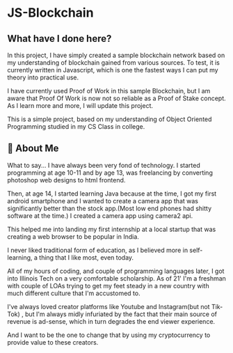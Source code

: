 # JS-Blockchain

## What have I done here?
In this project, I have simply created a sample blockchain network based on my understanding of blockchain gained from various sources. To test, it is currently written in Javascript, which is one the fastest ways I can put my theory into practical use.

I have currently used Proof of Work in this sample Blockchain, but I am aware that Proof Of Work is now not so reliable as a Proof of Stake concept. As I learn more and more, I will update this project.

This is a simple project, based on my understanding of Object Oriented Programming studied in my CS Class in college.

## 🚀 About Me
What to say... I have always been very fond of technology. I started programming at age 10-11 and 
by age 13, was freelancing by  converting photoshop web designs
to html frontend. 

Then, at age 14, I started learning Java because at the time, I got my first android smartphone
and I wanted to create a camera app that was significantly better 
than the stock app.(Most low end phones had shitty software at the time.)
I created a camera app using camera2 api.

This helped me into landing my first internship at a local 
startup that was creating a web browser to be popular in India.

I never liked traditional form of education, as I believed more in
self-learning, a thing that I like most, even today.

All of my hours of coding, and couple of programming languages later,
I got into Illinois Tech on a very comfortable scholarship. As of 21' I'm
a freshman with couple of LOAs trying to get my feet steady in a new country
with much different culture that I'm accustomed to.

I've always loved creator platforms like Youtube and Instagram(but not Tik-Tok)
, but I'm always midly infuriated by the fact that their main source of revenue
is ad-sense, which in turn degrades the end viewer experience. 

And I want to be the one to change that by using my cryptocurrency to provide
value to these creators.



